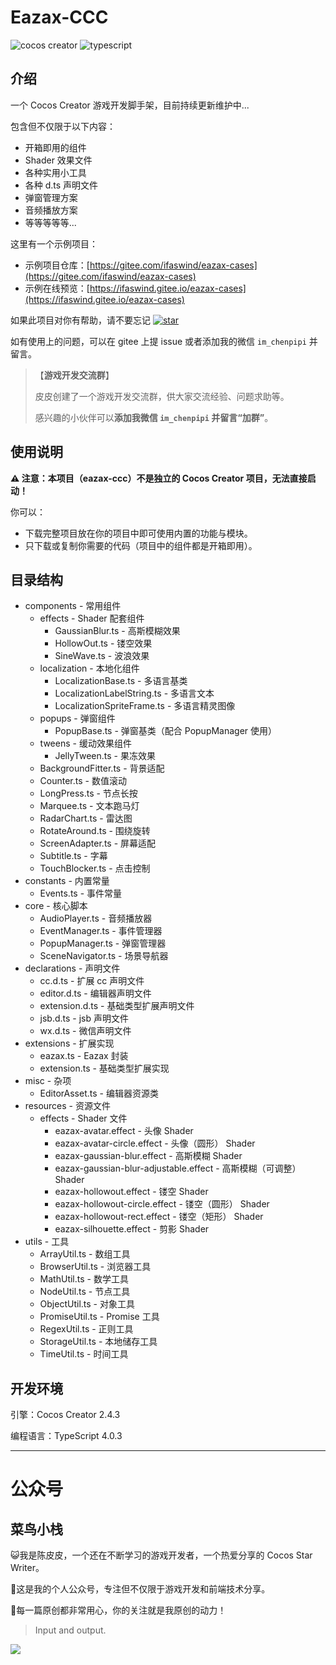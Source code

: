 # Eazax-CCC

![cocos creator](https://img.shields.io/badge/cocos%20creator-2.4.3-blue) ![typescript](https://img.shields.io/badge/typescript-4.0.3-blue)



## 介绍

一个 Cocos Creator 游戏开发脚手架，目前持续更新维护中...

包含但不仅限于以下内容：

- 开箱即用的组件
- Shader 效果文件
- 各种实用小工具
- 各种 d.ts 声明文件
- 弹窗管理方案
- 音频播放方案
- 等等等等等...



这里有一个示例项目：

- 示例项目仓库：[https://gitee.com/ifaswind/eazax-cases](https://gitee.com/ifaswind/eazax-cases)
- 示例在线预览：[https://ifaswind.gitee.io/eazax-cases](https://ifaswind.gitee.io/eazax-cases)



如果此项目对你有帮助，请不要忘记 [![star](https://gitee.com/ifaswind/eazax-ccc/badge/star.svg?theme=dark)](https://gitee.com/ifaswind/eazax-ccc/stargazers)

如有使用上的问题，可以在 gitee 上提 issue 或者添加我的微信 `im_chenpipi` 并留言。



> 【**游戏开发交流群**】
> 
> 皮皮创建了一个游戏开发交流群，供大家交流经验、问题求助等。
> 
> 感兴趣的小伙伴可以**添加我微信 `im_chenpipi` 并留言“加群”**。



## 使用说明

**⚠️ 注意：本项目（eazax-ccc）不是独立的 Cocos Creator 项目，无法直接启动！**

你可以：

- 下载完整项目放在你的项目中即可使用内置的功能与模块。
- 只下载或复制你需要的代码（项目中的组件都是开箱即用）。



## 目录结构

- components - 常用组件
  - effects - Shader 配套组件
    - GaussianBlur.ts - 高斯模糊效果
    - HollowOut.ts - 镂空效果
    - SineWave.ts - 波浪效果
  - localization - 本地化组件
    - LocalizationBase.ts - 多语言基类
    - LocalizationLabelString.ts - 多语言文本
    - LocalizationSpriteFrame.ts - 多语言精灵图像
  - popups - 弹窗组件
    - PopupBase.ts - 弹窗基类（配合 PopupManager 使用）
  - tweens - 缓动效果组件
    - JellyTween.ts - 果冻效果
  - BackgroundFitter.ts - 背景适配
  - Counter.ts - 数值滚动
  - LongPress.ts - 节点长按
  - Marquee.ts - 文本跑马灯
  - RadarChart.ts - 雷达图
  - RotateAround.ts - 围绕旋转
  - ScreenAdapter.ts - 屏幕适配
  - Subtitle.ts - 字幕
  - TouchBlocker.ts - 点击控制
- constants - 内置常量
  - Events.ts - 事件常量
- core - 核心脚本
  - AudioPlayer.ts - 音频播放器
  - EventManager.ts - 事件管理器
  - PopupManager.ts - 弹窗管理器
  - SceneNavigator.ts - 场景导航器
- declarations - 声明文件
  - cc.d.ts - 扩展 cc 声明文件
  - editor.d.ts - 编辑器声明文件
  - extension.d.ts - 基础类型扩展声明文件
  - jsb.d.ts - jsb 声明文件
  - wx.d.ts - 微信声明文件
- extensions - 扩展实现
  - eazax.ts - Eazax 封装
  - extension.ts - 基础类型扩展实现
- misc - 杂项
  - EditorAsset.ts - 编辑器资源类
- resources - 资源文件
  - effects -  Shader 文件
    - eazax-avatar.effect - 头像 Shader
    - eazax-avatar-circle.effect - 头像（圆形） Shader
    - eazax-gaussian-blur.effect - 高斯模糊 Shader
    - eazax-gaussian-blur-adjustable.effect - 高斯模糊（可调整） Shader
    - eazax-hollowout.effect - 镂空 Shader
    - eazax-hollowout-circle.effect - 镂空（圆形） Shader
    - eazax-hollowout-rect.effect - 镂空（矩形） Shader
    - eazax-silhouette.effect - 剪影 Shader
- utils - 工具
  - ArrayUtil.ts - 数组工具
  - BrowserUtil.ts - 浏览器工具
  - MathUtil.ts - 数学工具
  - NodeUtil.ts - 节点工具
  - ObjectUtil.ts - 对象工具
  - PromiseUtil.ts - Promise 工具
  - RegexUtil.ts - 正则工具
  - StorageUtil.ts - 本地储存工具
  - TimeUtil.ts - 时间工具



## 开发环境

引擎：Cocos Creator 2.4.3

编程语言：TypeScript 4.0.3



---



# 公众号

## 菜鸟小栈

😺我是陈皮皮，一个还在不断学习的游戏开发者，一个热爱分享的 Cocos Star Writer。

🎨这是我的个人公众号，专注但不仅限于游戏开发和前端技术分享。

💖每一篇原创都非常用心，你的关注就是我原创的动力！

> Input and output.

![](https://gitee.com/ifaswind/image-storage/raw/master/weixin/official-account.png)
